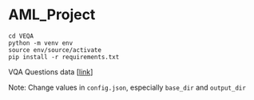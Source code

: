 # AML_Project
`cd VEQA`\
`python -m venv env`\
`source env/source/activate`\
`pip install -r requirements.txt`

VQA Questions data [[link](https://visualqa.org/vqa_v1_download.html)]

Note: Change values in `config.json`, especially `base_dir` and `output_dir`
